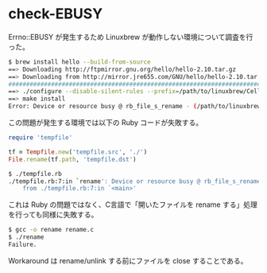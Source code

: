 # check-EBUSY

Errno::EBUSY が発生するため Linuxbrew が動作しない環境について調査を行った。

```bash
$ brew install hello --build-from-source
==> Downloading http://ftpmirror.gnu.org/hello/hello-2.10.tar.gz
==> Downloading from http://mirror.jre655.com/GNU/hello/hello-2.10.tar.gz
######################################################################## 100.0%
==> ./configure --disable-silent-rules --prefix=/path/to/linuxbrew/Cellar/hello/2.10
==> make install
Error: Device or resource busy @ rb_file_s_rename - (/path/to/linuxbrew/Cellar/hello/2.10/INSTALL_RECEIPT.json20160522-29445-10ru2uv, /path/to/linuxbrew/Cellar/hello/2.10/INSTALL_RECEIPT.json)
```

この問題が発生する環境では以下の Ruby コードが失敗する。

```ruby
require 'tempfile'

tf = Tempfile.new('tempfile.src', './')
File.rename(tf.path, 'tempfile.dst')
```

```bash
$ ./tempfile.rb
./tempfile.rb:7:in `rename': Device or resource busy @ rb_file_s_rename - (./tempfile.src20160522-1876-1l1026o, tempfile.dst) (Errno::EBUSY)
	from ./tempfile.rb:7:in `<main>'
```

これは Ruby の問題ではなく、C言語で「開いたファイルを rename する」処理を行っても同様に失敗する。

```bash
$ gcc -o rename rename.c
$ ./rename
Failure.
```

Workaround は rename/unlink する前にファイルを close することである。
